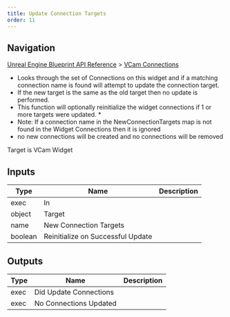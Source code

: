 ```yaml
---
title: Update Connection Targets
order: 11
---
```

## Navigation

[Unreal Engine Blueprint API Reference](https://dev.epicgames.com/documentation/en-us/unreal-engine/BlueprintAPI) > [VCam Connections](https://dev.epicgames.com/documentation/en-us/unreal-engine/BlueprintAPI/VCamConnections)

- Looks through the set of Connections on this widget and if a matching connection name is found will attempt to update the connection target.
- If the new target is the same as the old target then no update is performed.
- This function will optionally reinitialize the widget connections if 1 or more targets were updated.
  \*
- Note: If a connection name in the NewConnectionTargets map is not found in the Widget Connections then it is ignored
- no new connections will be created and no connections will be removed

Target is VCam Widget

## Inputs

| Type | Name | Description |
| --- | --- | --- |
| exec | In |  |
| object | Target |  |
| name | New Connection Targets |  |
| boolean | Reinitialize on Successful Update |  |

## Outputs

| Type | Name | Description |
| --- | --- | --- |
| exec | Did Update Connections |  |
| exec | No Connections Updated |  |
